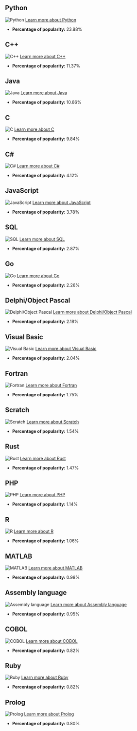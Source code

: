 
## Python
![Python](https://www.tiobe.com/wp-content/themes/tiobe/tiobe-index/images/Python.png)
[Learn more about Python](https://www.python.org/)
- **Percentage of popularity:** 23.88%

## C++
![C++](https://www.tiobe.com/wp-content/themes/tiobe/tiobe-index/images/C__.png)
[Learn more about C++](https://en.wikipedia.org/wiki/C%2B%2B)
- **Percentage of popularity:** 11.37%

## Java
![Java](https://www.tiobe.com/wp-content/themes/tiobe/tiobe-index/images/Java.png)
[Learn more about Java](https://www.java.com/)
- **Percentage of popularity:** 10.66%

## C
![C](https://www.tiobe.com/wp-content/themes/tiobe/tiobe-index/images/C.png)
[Learn more about C](https://en.wikipedia.org/wiki/C_(programming_language))
- **Percentage of popularity:** 9.84%

## C#
![C#](https://www.tiobe.com/wp-content/themes/tiobe/tiobe-index/images/C_.png)
[Learn more about C#](https://www.w3schools.com/cs/index.php)
- **Percentage of popularity:** 4.12%

## JavaScript
![JavaScript](https://www.tiobe.com/wp-content/themes/tiobe/tiobe-index/images/JavaScript.png)
[Learn more about JavaScript](https://www.w3schools.com/js/)
- **Percentage of popularity:** 3.78%

## SQL
![SQL](https://www.tiobe.com/wp-content/themes/tiobe/tiobe-index/images/SQL.png)
[Learn more about SQL](https://www.w3schools.com/sql/)
- **Percentage of popularity:** 2.87%

## Go
![Go](https://www.tiobe.com/wp-content/themes/tiobe/tiobe-index/images/Go.png)
[Learn more about Go](https://go.dev/)
- **Percentage of popularity:** 2.26%

## Delphi/Object Pascal
![Delphi/Object Pascal](https://www.tiobe.com/wp-content/themes/tiobe/tiobe-index/images/Delphi_Object_Pascal.png)
[Learn more about Delphi/Object Pascal](https://www.embarcadero.com/products/delphi/features/delphi)
- **Percentage of popularity:** 2.18%

## Visual Basic
![Visual Basic](https://www.tiobe.com/wp-content/themes/tiobe/tiobe-index/images/Visual_Basic.png)
[Learn more about Visual Basic](https://upload.wikimedia.org/wikipedia/en/thumb/0/0e/Visual_Basic_6.0_on_Windows_XP.png/300px-Visual_Basic_6.0_on_Windows_XP.png?sa=X&ved=2ahUKEwjCu8vruPiLAxV-SPEDHU5XICEQ_B16BAgDEAI)
- **Percentage of popularity:** 2.04%

## Fortran
![Fortran](https://www.tiobe.com/wp-content/themes/tiobe/tiobe-index/images/Fortran.png)
[Learn more about Fortran](https://fortran-lang.org/)
- **Percentage of popularity:** 1.75%

## Scratch
![Scratch](https://www.tiobe.com/wp-content/themes/tiobe/tiobe-index/images/Scratch.png)
[Learn more about Scratch](https://scratch.mit.edu/)
- **Percentage of popularity:** 1.54%

## Rust
![Rust](https://www.tiobe.com/wp-content/themes/tiobe/tiobe-index/images/Rust.png)
[Learn more about Rust](https://www.rust-lang.org/)
- **Percentage of popularity:** 1.47%

## PHP
![PHP](https://www.tiobe.com/wp-content/themes/tiobe/tiobe-index/images/PHP.png)
[Learn more about PHP](https://www.php.net/)
- **Percentage of popularity:** 1.14%

## R
![R](https://www.tiobe.com/wp-content/themes/tiobe/tiobe-index/images/R.png)
[Learn more about R](https://www.r-project.org/)
- **Percentage of popularity:** 1.06%

## MATLAB
![MATLAB](https://www.tiobe.com/wp-content/themes/tiobe/tiobe-index/images/MATLAB.png)
[Learn more about MATLAB](https://www.mathworks.com/products/matlab.html)
- **Percentage of popularity:** 0.98%

## Assembly language
![Assembly language](https://www.tiobe.com/wp-content/themes/tiobe/tiobe-index/images/Assembly_language.png)
[Learn more about Assembly language](https://en.wikipedia.org/wiki/Assembly_language)
- **Percentage of popularity:** 0.95%

## COBOL
![COBOL](https://www.tiobe.com/wp-content/themes/tiobe/tiobe-index/images/COBOL.png)
[Learn more about COBOL](https://pl.wikipedia.org/wiki/COBOL)
- **Percentage of popularity:** 0.82%

## Ruby
![Ruby](https://www.tiobe.com/wp-content/themes/tiobe/tiobe-index/images/Ruby.png)
[Learn more about Ruby](https://www.ruby-lang.org/en/)
- **Percentage of popularity:** 0.82%

## Prolog
![Prolog](https://www.tiobe.com/wp-content/themes/tiobe/tiobe-index/images/Prolog.png)
[Learn more about Prolog](https://pl.wikipedia.org/wiki/Prolog_(j%C4%99zyk_programowania))
- **Percentage of popularity:** 0.80%

